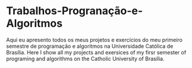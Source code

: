 # Trabalhos-Progranação-e-Algoritmos

Aqui eu apresento todos os meus projetos e exercícios do meu primeiro semestre de programação e algoritmos na Universidade Católica de Brasília.
<bl/>
Here I show all my projects and exersices of my firsr semester of programing and algorithms on the Catholic University of Brasília.
